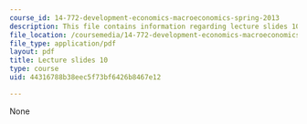 ```yaml
---
course_id: 14-772-development-economics-macroeconomics-spring-2013
description: This file contains information regarding lecture slides 10.
file_location: /coursemedia/14-772-development-economics-macroeconomics-spring-2013/44316788b38eec5f73bf6426b8467e12_MIT14_722S13_lecture10.pdf
file_type: application/pdf
layout: pdf
title: Lecture slides 10
type: course
uid: 44316788b38eec5f73bf6426b8467e12

---
```

None